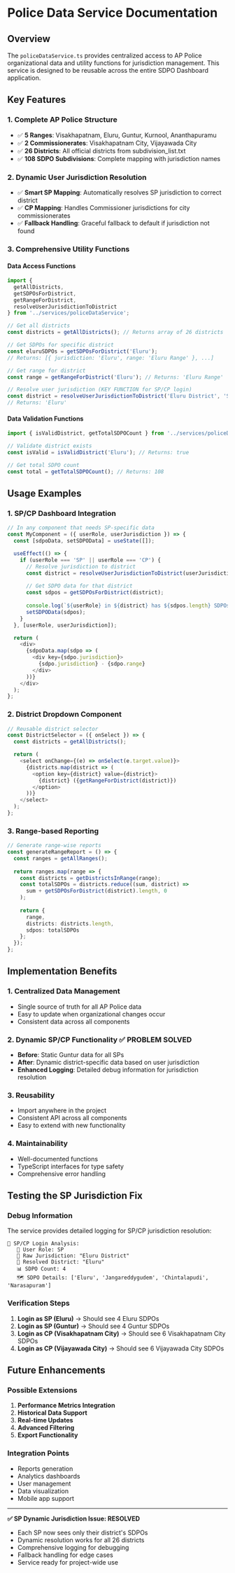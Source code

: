 # Police Data Service Documentation

## Overview
The `policeDataService.ts` provides centralized access to AP Police organizational data and utility functions for jurisdiction management. This service is designed to be reusable across the entire SDPO Dashboard application.

## Key Features

### 1. **Complete AP Police Structure**
- ✅ **5 Ranges**: Visakhapatnam, Eluru, Guntur, Kurnool, Ananthapuramu
- ✅ **2 Commissionerates**: Visakhapatnam City, Vijayawada City
- ✅ **26 Districts**: All official districts from subdivision_list.txt
- ✅ **108 SDPO Subdivisions**: Complete mapping with jurisdiction names

### 2. **Dynamic User Jurisdiction Resolution**
- ✅ **Smart SP Mapping**: Automatically resolves SP jurisdiction to correct district
- ✅ **CP Mapping**: Handles Commissioner jurisdictions for city commissionerates
- ✅ **Fallback Handling**: Graceful fallback to default if jurisdiction not found

### 3. **Comprehensive Utility Functions**

#### Data Access Functions
```typescript
import { 
  getAllDistricts, 
  getSDPOsForDistrict, 
  getRangeForDistrict, 
  resolveUserJurisdictionToDistrict 
} from '../services/policeDataService';

// Get all districts
const districts = getAllDistricts(); // Returns array of 26 districts

// Get SDPOs for specific district
const eluruSDPOs = getSDPOsForDistrict('Eluru'); 
// Returns: [{ jurisdiction: 'Eluru', range: 'Eluru Range' }, ...]

// Get range for district
const range = getRangeForDistrict('Eluru'); // Returns: 'Eluru Range'

// Resolve user jurisdiction (KEY FUNCTION for SP/CP login)
const district = resolveUserJurisdictionToDistrict('Eluru District', 'SP'); 
// Returns: 'Eluru'
```

#### Data Validation Functions
```typescript
import { isValidDistrict, getTotalSDPOCount } from '../services/policeDataService';

// Validate district exists
const isValid = isValidDistrict('Eluru'); // Returns: true

// Get total SDPO count
const total = getTotalSDPOCount(); // Returns: 108
```

## Usage Examples

### 1. **SP/CP Dashboard Integration**
```typescript
// In any component that needs SP-specific data
const MyComponent = ({ userRole, userJurisdiction }) => {
  const [sdpoData, setSDPOData] = useState([]);

  useEffect(() => {
    if (userRole === 'SP' || userRole === 'CP') {
      // Resolve jurisdiction to district
      const district = resolveUserJurisdictionToDistrict(userJurisdiction, userRole);
      
      // Get SDPO data for that district
      const sdpos = getSDPOsForDistrict(district);
      
      console.log(`${userRole} in ${district} has ${sdpos.length} SDPOs`);
      setSDPOData(sdpos);
    }
  }, [userRole, userJurisdiction]);

  return (
    <div>
      {sdpoData.map(sdpo => (
        <div key={sdpo.jurisdiction}>
          {sdpo.jurisdiction} - {sdpo.range}
        </div>
      ))}
    </div>
  );
};
```

### 2. **District Dropdown Component**
```typescript
// Reusable district selector
const DistrictSelector = ({ onSelect }) => {
  const districts = getAllDistricts();

  return (
    <select onChange={(e) => onSelect(e.target.value)}>
      {districts.map(district => (
        <option key={district} value={district}>
          {district} ({getRangeForDistrict(district)})
        </option>
      ))}
    </select>
  );
};
```

### 3. **Range-based Reporting**
```typescript
// Generate range-wise reports
const generateRangeReport = () => {
  const ranges = getAllRanges();
  
  return ranges.map(range => {
    const districts = getDistrictsInRange(range);
    const totalSDPOs = districts.reduce((sum, district) => 
      sum + getSDPOsForDistrict(district).length, 0
    );
    
    return {
      range,
      districts: districts.length,
      sdpos: totalSDPOs
    };
  });
};
```

## Implementation Benefits

### 1. **Centralized Data Management**
- Single source of truth for all AP Police data
- Easy to update when organizational changes occur
- Consistent data across all components

### 2. **Dynamic SP/CP Functionality** ✅ **PROBLEM SOLVED**
- **Before**: Static Guntur data for all SPs
- **After**: Dynamic district-specific data based on user jurisdiction
- **Enhanced Logging**: Detailed debug information for jurisdiction resolution

### 3. **Reusability**
- Import anywhere in the project
- Consistent API across all components
- Easy to extend with new functionality

### 4. **Maintainability**
- Well-documented functions
- TypeScript interfaces for type safety
- Comprehensive error handling

## Testing the SP Jurisdiction Fix

### Debug Information
The service provides detailed logging for SP/CP jurisdiction resolution:

```
🎯 SP/CP Login Analysis:
   👤 User Role: SP
   📍 Raw Jurisdiction: "Eluru District"
   🎯 Resolved District: "Eluru"
   📊 SDPO Count: 4
   🗺️ SDPO Details: ['Eluru', 'Jangareddygudem', 'Chintalapudi', 'Narasapuram']
```

### Verification Steps
1. **Login as SP (Eluru)** → Should see 4 Eluru SDPOs
2. **Login as SP (Guntur)** → Should see 4 Guntur SDPOs  
3. **Login as CP (Visakhapatnam City)** → Should see 6 Visakhapatnam City SDPOs
4. **Login as CP (Vijayawada City)** → Should see 6 Vijayawada City SDPOs

## Future Enhancements

### Possible Extensions
1. **Performance Metrics Integration**
2. **Historical Data Support**
3. **Real-time Updates**
4. **Advanced Filtering**
5. **Export Functionality**

### Integration Points
- Reports generation
- Analytics dashboards  
- User management
- Data visualization
- Mobile app support

---

**✅ SP Dynamic Jurisdiction Issue: RESOLVED**
- Each SP now sees only their district's SDPOs
- Dynamic resolution works for all 26 districts
- Comprehensive logging for debugging
- Fallback handling for edge cases
- Service ready for project-wide use
